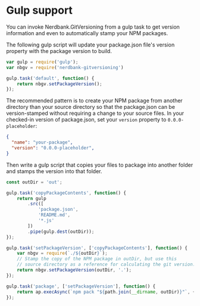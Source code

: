 # Gulp support

You can invoke Nerdbank.GitVersioning from a gulp task to get
version information and even to automatically stamp your NPM packages.

The following gulp script will update your package.json file's version
property with the package version to build.  

```js
var gulp = require('gulp');
var nbgv = require('nerdbank-gitversioning')

gulp.task('default', function() {
    return nbgv.setPackageVersion();
});
```

The recommended pattern is to create your NPM package from another directory
than your source directory so that the package.json can be version-stamped
without requiring a change to your source files.
In your checked-in version of package.json, set your `version` property to
`0.0.0-placeholder`:

```json
{
  "name": "your-package",
  "version": "0.0.0-placeholder",
}
```

Then write a gulp script that copies your files to package into another folder
and stamps the version into that folder.

```js
const outDir = 'out';

gulp.task('copyPackageContents', function() {
    return gulp
        .src([
            'package.json',
            'README.md',
            '*.js'
        ])
        .pipe(gulp.dest(outDir));
});

gulp.task('setPackageVersion', ['copyPackageContents'], function() {
    var nbgv = require(`./${outDir}`);
    // Stamp the copy of the NPM package in outDir, but use this
    // source directory as a reference for calculating the git version.
    return nbgv.setPackageVersion(outDir, '.');
});

gulp.task('package', ['setPackageVersion'], function() {
    return ap.execAsync(`npm pack "${path.join(__dirname, outDir)}"`, { cwd: outDir });
});
``` 
